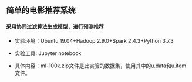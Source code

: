 ## 简单的电影推荐系统
#### 采用协同过滤算法生成模型，进行预测推荐

* 实验环境：Ubuntu 19.04+Hadoop 2.9.0+Spark 2.4.3+Python 3.7.3

* 实验工具: Jupyter notebook

* 具体内容：ml-100k.zip文件是此实验的数据集，使用其中的u.data和u.item文件。
